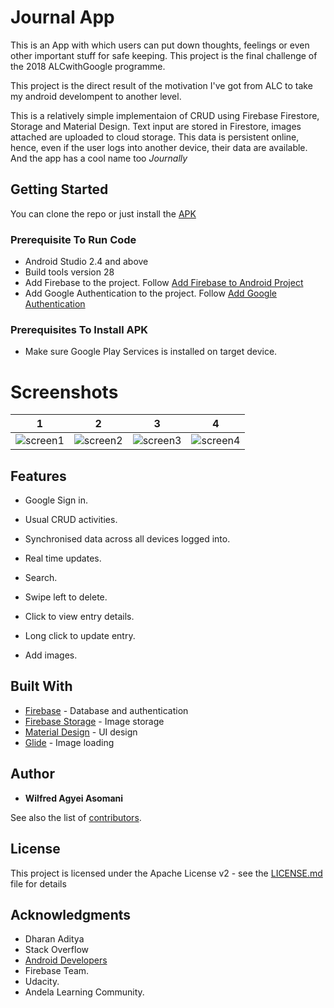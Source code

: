 # Journal App

This is an App with which users can put down thoughts, feelings or even other important stuff for safe keeping.
This project is the final challenge of the 2018 ALCwithGoogle programme.

This project is the direct result of the motivation I've got from ALC to take my android develompent
to another level.

This is a relatively simple implementaion of CRUD using Firebase Firestore, Storage and Material Design.
Text input are stored in Firestore, images attached are uploaded to cloud storage.
This data is persistent online, hence, even if the user logs into another device, their data are available.
And the app has a cool name too *Journally*

## Getting Started

You can clone the repo or just install the [APK](https://github.com/wil-power/journal-app/blob/master/release/app-release.apk)

### Prerequisite To Run Code

* Android Studio 2.4 and above
* Build tools version 28
* Add Firebase to the project. Follow [Add Firebase to Android Project](https://firebase.google.com/docs/android/setup)
* Add Google Authentication to the project. 
Follow [Add Google Authentication](https://developers.google.com/identity/sign-in/android/start-integrating)

### Prerequisites To Install APK
* Make sure Google Play Services is installed on target device.

# Screenshots

1             |  2          | 3    | 4
:-------------------------:|:-------------------------:|:--------------:|:-----:
![screen1](https://github.com/wil-power/journal-app/blob/master/Screenshot_20180701-201002.png)  | ![screen2](https://github.com/wil-power/journal-app/blob/master/Screenshot_20180701-200852.png) | ![screen3](https://github.com/wil-power/journal-app/blob/master/Screenshot_20180701-202451.png) | ![screen4](https://github.com/wil-power/journal-app/blob/master/Screenshot_20180701-202500.png) 

## Features
* Google Sign in.
* Usual CRUD activities.
* Synchronised data across all devices logged into.


* Real time updates.
* Search.
* Swipe left to delete.
* Click to view entry details.
* Long click to update entry.
* Add images.

## Built With

* [Firebase](https://firebase.google.com/) - Database and authentication
* [Firebase Storage](https://firebase.google.com/products/storage/) - Image storage
* [Material Design](https://material.io/develop/android/) - UI design
* [Glide](https://bumptech.github.io/glide/) - Image loading

## Author

* **Wilfred Agyei Asomani** 

See also the list of [contributors](https://github.com/wil-power/Journally/graphs/contributors).

## License

This project is licensed under the Apache License v2 - see the [LICENSE.md](https://github.com/wil-power/journal-app/blob/master/LICENSE) file for details

## Acknowledgments

* Dharan Aditya
* Stack Overflow
* [Android Developers](https://developer.android.com/)
* Firebase Team.
* Udacity.
* Andela Learning Community.
